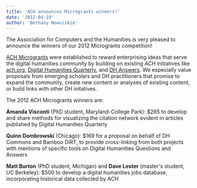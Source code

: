 ```yaml
---
title: 'ACH announces Microgrants winners!'
date: '2012-04-19'
author: 'Bethany Nowviskie'
---
```

The Association for Computers and the Humanities is very pleased to announce the winners of our 2012 Microgrants competition!

[ACH Microgrants](http://ach.org/ach-microgrants) were established to reward enterprising ideas that serve the digital humanities community by building on existing ACH initiatives like [ach.org](http://ach.org), [Digital Humanities Quarterly](http://digitalhumanities.org/dhq/), and [DH Answers](http://digitalhumanities.org/answers). We especially value proposals from emerging scholars and DH practitioners that promise to expand the community, create new content or analyses of existing content, or build links with other DH initatives.

The 2012 ACH Microgrants winners are:

**Amanda Visconti** (PhD student, Maryland-College Park): $285 to develop and share methods for visualizing the citation network evident in articles published by Digital Humanities Quarterly

**Quinn Dombrowski** (Chicago): $169 for a proposal on behalf of DH Commons and Bamboo DiRT, to provide cross-linking from both projects with mentions of specific tools on Digital Humanities Questions and Answers

**Matt Burton** (PhD student, Michigan) and **Dave Lester** (master's student, UC Berkeley): $500 to develop a digital humanities jobs database, incorporating historical data collected by ACH